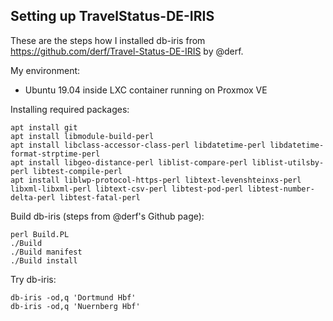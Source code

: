 Setting up TravelStatus-DE-IRIS
-------------------------------

These are the steps how I installed db-iris from https://github.com/derf/Travel-Status-DE-IRIS by @derf.

My environment:
- Ubuntu 19.04 inside LXC container running on Proxmox VE

Installing required packages:

```
apt install git
apt install libmodule-build-perl
apt install libclass-accessor-class-perl libdatetime-perl libdatetime-format-strptime-perl
apt install libgeo-distance-perl liblist-compare-perl liblist-utilsby-perl libtest-compile-perl
apt install liblwp-protocol-https-perl libtext-levenshteinxs-perl libxml-libxml-perl libtext-csv-perl libtest-pod-perl libtest-number-delta-perl libtest-fatal-perl
```

Build db-iris (steps from @derf's Github page):

```
perl Build.PL
./Build
./Build manifest
./Build install
```

Try db-iris:

```
db-iris -od,q 'Dortmund Hbf'
db-iris -od,q 'Nuernberg Hbf'
```

